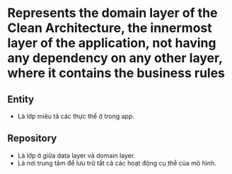 # Represents the domain layer of the Clean Architecture, the innermost layer of the application, not having any dependency on any other layer, where it contains the business rules

## Entity

- Là lớp miêu tả các thực thể ở trong app.

## Repository

- Là lớp ở giữa data layer và domain layer.
- Là nơi trung tâm để lưu trữ tất cả các hoạt động cụ thể của mô hình.
